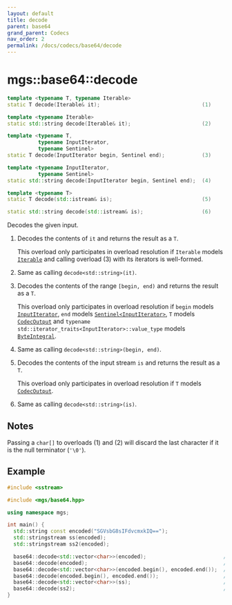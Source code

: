 ```yaml
---
layout: default
title: decode
parent: base64
grand_parent: Codecs
nav_order: 2
permalink: /docs/codecs/base64/decode
---
```


# mgs::base64::decode

```cpp
template <typename T, typename Iterable>
static T decode(Iterable& it);                                 (1)

template <typename Iterable>
static std::string decode(Iterable& it);                       (2)

template <typename T,
          typename InputIterator,
          typename Sentinel>
static T decode(InputIterator begin, Sentinel end);            (3)

template <typename InputIterator,
          typename Sentinel>
static std::string decode(InputIterator begin, Sentinel end);  (4)

template <typename T>
static T decode(std::istream& is);                             (5)

static std::string decode(std::istream& is);                   (6)
```

Decodes the given input.

1. Decodes the contents of `it` and returns the result as a `T`.

    This overload only participates in overload resolution if `Iterable` models [`Iterable`]() and calling overload (3) with its iterators is well-formed.
2. Same as calling `decode<std::string>(it)`.

3. Decodes the contents of the range `[begin, end)` and returns the result as a `T`.

    This overload only participates in overload resolution if `begin` models [`InputIterator`](), `end` models [`Sentinel<InputIterator>`](), `T` models [`CodecOutput`]() and `typename std::iterator_traits<InputIterator>::value_type` models [`ByteIntegral`]().
4. Same as calling `decode<std::string>(begin, end)`.
5. Decodes the contents of the input stream `is` and returns the result as a `T`.

    This overload only participates in overload resolution if `T` models [`CodecOutput`]().
6. Same as calling `decode<std::string>(is)`.

## Notes

Passing a `char[]` to overloads (1) and (2) will discard the last character if it is the null terminator (`'\0'`).

## Example

```cpp
#include <sstream>

#include <mgs/base64.hpp>

using namespace mgs;

int main() {
  std::string const encoded("SGVsbG8sIFdvcmxkIQ==");
  std::stringstream ss(encoded);
  std::stringstream ss2(encoded);

  base64::decode<std::vector<char>>(encoded);                         // 1.
  base64::decode(encoded);                                            // 2.
  base64::decode<std::vector<char>>(encoded.begin(), encoded.end());  // 3.
  base64::decode(encoded.begin(), encoded.end());                     // 4.
  base64::decode<std::vector<char>>(ss);                              // 5.
  base64::decode(ss2);                                                // 6.
}
```
